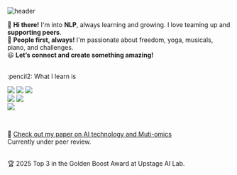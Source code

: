 ![header](https://capsule-render.vercel.app/api?type=Waving&color=F8E2CF&height=100&section=header&fontSize=90)

👋 **Hi there!** I'm into **NLP**, always learning and growing. I love teaming up and **supporting peers**.  
👀 **People first, always!** I'm passionate about freedom, yoga, musicals, piano, and challenges.  
😃 **Let’s connect and create something amazing!**

<br>
:pencil2: What I learn is
<br>

![](https://img.shields.io/badge/Python-3776AB?style=for-the-badge&logo=python&logoColor=white)
![](https://img.shields.io/badge/Java-007396?style=for-the-badge&logo=JavaScript&logoColor=white)
![](https://img.shields.io/badge/JavaScript-F7DF1E?style=for-the-badge&logo=JavaScript&logoColor=white)
<br>
<img src="https://img.shields.io/badge/PyTorch-EE4C2C?style=for-the-badge&logo=PyTorch&logoColor=white">
![](https://img.shields.io/badge/MySQL-00000F?style=for-the-badge&logo=mysql&logoColor=white)
<br>
![](https://img.shields.io/badge/Figma-F24E1E?style=for-the-badge&logo=figma&logoColor=white)

<br>

📄 [Check out my paper on AI technology and Muti-omics](https://www.preprints.org/manuscript/202408.0350/v1)
<br>
Currently under peer review.

<br>
🏆 2025 Top 3 in the Golden Boost Award at Upstage AI Lab.
